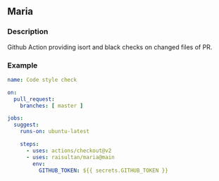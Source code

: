 ## Maria
### Description
Github Action providing isort and black checks on changed files of PR.

### Example
```yml
name: Code style check

on:
  pull_request:
    branches: [ master ]

jobs:
  suggest:
    runs-on: ubuntu-latest

    steps:
      - uses: actions/checkout@v2
      - uses: raisultan/maria@main
        env:
          GITHUB_TOKEN: ${{ secrets.GITHUB_TOKEN }}
```
